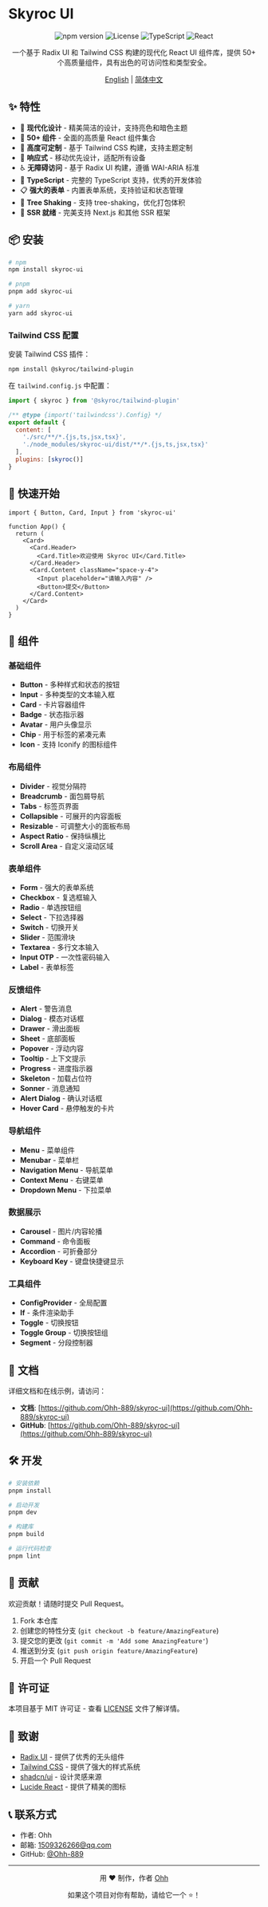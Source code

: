# Skyroc UI

<div align="center">

![npm version](https://img.shields.io/npm/v/skyroc-ui.svg)
![License](https://img.shields.io/badge/license-MIT-green.svg)
![TypeScript](https://img.shields.io/badge/TypeScript-5.8.2-blue.svg)
![React](https://img.shields.io/badge/React-19.1.0-blue.svg)

一个基于 Radix UI 和 Tailwind CSS 构建的现代化 React UI 组件库，提供 50+ 个高质量组件，具有出色的可访问性和类型安全。

[English](./README.md) | [简体中文](./README.zh.md)

</div>

## ✨ 特性

- 🎨 **现代化设计** - 精美简洁的设计，支持亮色和暗色主题
- 🧩 **50+ 组件** - 全面的高质量 React 组件集合
- 🔧 **高度可定制** - 基于 Tailwind CSS 构建，支持主题定制
- 📱 **响应式** - 移动优先设计，适配所有设备
- ♿ **无障碍访问** - 基于 Radix UI 构建，遵循 WAI-ARIA 标准
- 🚀 **TypeScript** - 完整的 TypeScript 支持，优秀的开发体验
- 📋 **强大的表单** - 内置表单系统，支持验证和状态管理
- 🎯 **Tree Shaking** - 支持 tree-shaking，优化打包体积
- 🔄 **SSR 就绪** - 完美支持 Next.js 和其他 SSR 框架

## 📦 安装

```bash
# npm
npm install skyroc-ui

# pnpm
pnpm add skyroc-ui

# yarn
yarn add skyroc-ui
```

### Tailwind CSS 配置

安装 Tailwind CSS 插件：

```bash
npm install @skyroc/tailwind-plugin
```

在 `tailwind.config.js` 中配置：

```js
import { skyroc } from '@skyroc/tailwind-plugin'

/** @type {import('tailwindcss').Config} */
export default {
  content: [
    './src/**/*.{js,ts,jsx,tsx}',
    './node_modules/skyroc-ui/dist/**/*.{js,ts,jsx,tsx}'
  ],
  plugins: [skyroc()]
}
```

## 🚀 快速开始

```tsx
import { Button, Card, Input } from 'skyroc-ui'

function App() {
  return (
    <Card>
      <Card.Header>
        <Card.Title>欢迎使用 Skyroc UI</Card.Title>
      </Card.Header>
      <Card.Content className="space-y-4">
        <Input placeholder="请输入内容" />
        <Button>提交</Button>
      </Card.Content>
    </Card>
  )
}
```

## 🧩 组件

### 基础组件
- **Button** - 多种样式和状态的按钮
- **Input** - 多种类型的文本输入框
- **Card** - 卡片容器组件
- **Badge** - 状态指示器
- **Avatar** - 用户头像显示
- **Chip** - 用于标签的紧凑元素
- **Icon** - 支持 Iconify 的图标组件

### 布局组件
- **Divider** - 视觉分隔符
- **Breadcrumb** - 面包屑导航
- **Tabs** - 标签页界面
- **Collapsible** - 可展开的内容面板
- **Resizable** - 可调整大小的面板布局
- **Aspect Ratio** - 保持纵横比
- **Scroll Area** - 自定义滚动区域

### 表单组件
- **Form** - 强大的表单系统
- **Checkbox** - 复选框输入
- **Radio** - 单选按钮组
- **Select** - 下拉选择器
- **Switch** - 切换开关
- **Slider** - 范围滑块
- **Textarea** - 多行文本输入
- **Input OTP** - 一次性密码输入
- **Label** - 表单标签

### 反馈组件
- **Alert** - 警告消息
- **Dialog** - 模态对话框
- **Drawer** - 滑出面板
- **Sheet** - 底部面板
- **Popover** - 浮动内容
- **Tooltip** - 上下文提示
- **Progress** - 进度指示器
- **Skeleton** - 加载占位符
- **Sonner** - 消息通知
- **Alert Dialog** - 确认对话框
- **Hover Card** - 悬停触发的卡片

### 导航组件
- **Menu** - 菜单组件
- **Menubar** - 菜单栏
- **Navigation Menu** - 导航菜单
- **Context Menu** - 右键菜单
- **Dropdown Menu** - 下拉菜单

### 数据展示
- **Carousel** - 图片/内容轮播
- **Command** - 命令面板
- **Accordion** - 可折叠部分
- **Keyboard Key** - 键盘快捷键显示

### 工具组件
- **ConfigProvider** - 全局配置
- **If** - 条件渲染助手
- **Toggle** - 切换按钮
- **Toggle Group** - 切换按钮组
- **Segment** - 分段控制器

## 📖 文档

详细文档和在线示例，请访问：

- **文档**: [https://github.com/Ohh-889/skyroc-ui](https://github.com/Ohh-889/skyroc-ui)
- **GitHub**: [https://github.com/Ohh-889/skyroc-ui](https://github.com/Ohh-889/skyroc-ui)

## 🛠️ 开发

```bash
# 安装依赖
pnpm install

# 启动开发
pnpm dev

# 构建库
pnpm build

# 运行代码检查
pnpm lint
```

## 🤝 贡献

欢迎贡献！请随时提交 Pull Request。

1. Fork 本仓库
2. 创建您的特性分支 (`git checkout -b feature/AmazingFeature`)
3. 提交您的更改 (`git commit -m 'Add some AmazingFeature'`)
4. 推送到分支 (`git push origin feature/AmazingFeature`)
5. 开启一个 Pull Request

## 📄 许可证

本项目基于 MIT 许可证 - 查看 [LICENSE](../../LICENSE) 文件了解详情。

## 🙏 致谢

- [Radix UI](https://www.radix-ui.com/) - 提供了优秀的无头组件
- [Tailwind CSS](https://tailwindcss.com/) - 提供了强大的样式系统
- [shadcn/ui](https://ui.shadcn.com/) - 设计灵感来源
- [Lucide React](https://lucide.dev/) - 提供了精美的图标

## 📞 联系方式

- 作者: Ohh
- 邮箱: 1509326266@qq.com
- GitHub: [@Ohh-889](https://github.com/Ohh-889)

---

<div align="center">

用 ❤️ 制作，作者 [Ohh](https://github.com/Ohh-889)

如果这个项目对你有帮助，请给它一个 ⭐️！

</div>

